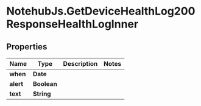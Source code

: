 # NotehubJs.GetDeviceHealthLog200ResponseHealthLogInner

## Properties

| Name      | Type        | Description | Notes |
| --------- | ----------- | ----------- | ----- |
| **when**  | **Date**    |             |
| **alert** | **Boolean** |             |
| **text**  | **String**  |             |
